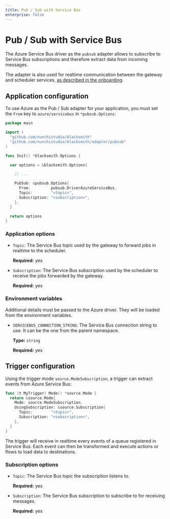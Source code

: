 ```yaml
---
title: Pub / Sub with Service Bus
enterprise: false
---
```


# Pub / Sub with Service Bus

The Azure Service Bus driver as the `pubsub` adapter allows to subscribe to Service
Bus subscriptions and therefore extract data from incoming messages.

The adapter is also used for realtime communication between the gateway and scheduler
services, [as described in the onboarding](/blacksmith/start/onboarding/how).

## Application configuration

To use Azure as the Pub / Sub adapter for your application, you must set the `From`
key to `azure/servicebus` in `*pubsub.Options`:
```go
package main

import (
  "github.com/nunchistudio/blacksmith"
  "github.com/nunchistudio/blacksmith/adapter/pubsub"
)

func Init() *blacksmith.Options {

  var options = &blacksmith.Options{

    // ...

    PubSub: &pubsub.Options{
      From:         pubsub.DriverAzureServiceBus,
      Topic:        "<topic>",
      Subscription: "<subscription>",
    },
  }

  return options
}

```

### Application options

- `Topic`: The Service Bus topic used by the gateway to forward jobs in realtime
  to the scheduler.

  **Required:** yes

- `Subscription`: The Service Bus subscription used by the scheduler to receive
  the jobs forwarded by the gateway.

  **Required:** yes

### Environment variables

Additional details must be passed to the Azure driver. They will be loaded from
the environment variables.

- `SERVICEBUS_CONNECTION_STRING`: The Service Bus connection string to use. It can
  be the one from the parent namespace.
  
  **Type:** `string`

  **Required:** yes

## Trigger configuration

Using the trigger mode `source.ModeSubscription`, a trigger can extract events from
Azure Service Bus:
```go
func (t MyTrigger) Mode() *source.Mode {
  return &source.Mode{
    Mode: source.ModeSubscription,
    UsingSubscription: &source.Subscription{
      Topic:        "<topic>",
      Subscription: "<subscription>",
    },
  }
}

```

The trigger will receive in realtime every events of a queue registered in Service
Bus. Each event can then be transformed and execute actions or flows to load data to
destinations.

### Subscription options

- `Topic`: The Service Bus topic the subscription listens to.

  **Required:** yes

- `Subscription`: The Service Bus subscription to subscribe to for receiving
  messages.

  **Required:** yes
